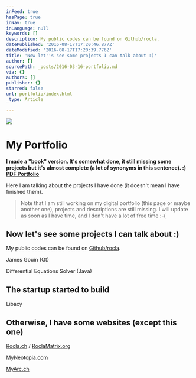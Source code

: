 ```yaml
---
inFeed: true
hasPage: true
inNav: true
inLanguage: null
keywords: []
description: My public codes can be found on Github/rocla.
datePublished: '2016-08-17T17:20:46.877Z'
dateModified: '2016-08-17T17:20:39.776Z'
title: 'Now let''s see some projects I can talk about :)'
author: []
sourcePath: _posts/2016-03-16-portfolio.md
via: {}
authors: []
publisher: {}
starred: false
url: portfolio/index.html
_type: Article

---
```

![](https://s3-us-west-2.amazonaws.com/the-grid-img/p/6e5146e260a775bb754aa4b7bb609caaf9d0cfc7.png)

# My Portfolio

**I made a "book" version. It's somewhat done, it still missing some projects but it's almost complete (a lot of synonyms in this sentence). :) [PDF Portfolio][0]**

Here I am talking about the projects I have done (it doesn't mean I have finished them). 
> 
> Note that I am still working on my digital portfolio (this page or maybe another one), projects and descriptions are still missing. I will update as soon as I have time, and I don't have a lot of free time :-(

## Now let's see some projects I can talk about :)

My public codes can be found on [Github/rocla][1].

James Gouin (Qt)

Differential Equations Solver (Java)

## The startup started to build

Libacy

## Otherwise, I have some websites (except this one)

[Rocla.ch][2] / [RoclaMatrix.org][3]

[MyNeotopia.com][4]

[MyArc.ch][5]

[0]: https://www.dropbox.com/s/f1s4ci3jo2zfpgy/RomainClaret-portfolio-august-2016.pdf?dl=0
[1]: http://www.github.com/rocla
[2]: http://www.rocla.ch/
[3]: http://www.roclamatrix.org/
[4]: http://myneotopia.com/
[5]: http://myarc.ch/